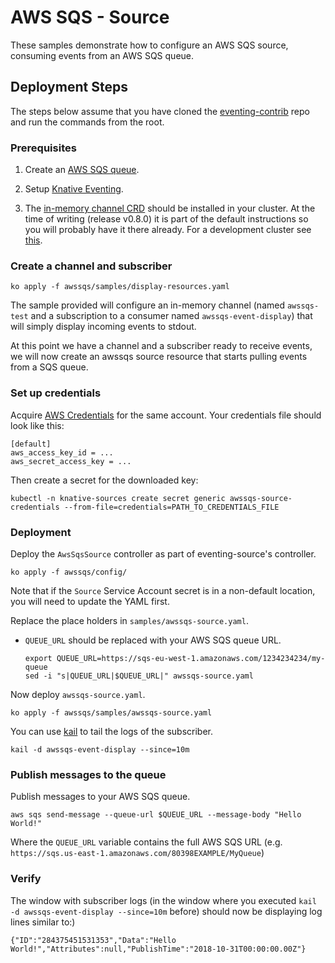 # AWS SQS - Source

These samples demonstrate how to configure an AWS SQS source, consuming events
from an AWS SQS queue.

## Deployment Steps

The steps below assume that you have cloned the
[eventing-contrib](https://github.com/knative/eventing-contrib) repo and run the
commands from the root.

### Prerequisites

1. Create an [AWS SQS queue](https://aws.amazon.com/sqs/).

1. Setup
   [Knative Eventing](https://github.com/knative/docs/tree/master/eventing).

1. The
   [in-memory channel CRD](https://github.com/knative/eventing/blob/master/config/channels/in-memory-channel/README.md)
   should be installed in your cluster. At the time of writing (release v0.8.0)
   it is part of the default instructions so you will probably have it there
   already. For a development cluster see [this](https://github.com/knative/eventing/blob/master/DEVELOPMENT.md#install-channels).

### Create a channel and subscriber

```shell
ko apply -f awssqs/samples/display-resources.yaml
```

The sample provided will configure an in-memory channel (named `awssqs-test` and
a subscription to a consumer named `awssqs-event-display`) that will simply
display incoming events to stdout.

At this point we have a channel and a subscriber ready to receive events, we
will now create an awssqs source resource that starts pulling events from a SQS
queue.

### Set up credentials

Acquire
[AWS Credentials](https://docs.aws.amazon.com/general/latest/gr/aws-security-credentials.html)
for the same account. Your credentials file should look like this:

```
[default]
aws_access_key_id = ...
aws_secret_access_key = ...
```

Then create a secret for the downloaded key:

```shell
kubectl -n knative-sources create secret generic awssqs-source-credentials --from-file=credentials=PATH_TO_CREDENTIALS_FILE
```

### Deployment

Deploy the `AwsSqsSource` controller as part of eventing-source's controller.

```shell
ko apply -f awssqs/config/
```

Note that if the `Source` Service Account secret is in a non-default location,
you will need to update the YAML first.

Replace the place holders in `samples/awssqs-source.yaml`.

- `QUEUE_URL` should be replaced with your AWS SQS queue URL.

  ```shell
  export QUEUE_URL=https://sqs-eu-west-1.amazonaws.com/1234234234/my-queue
  sed -i "s|QUEUE_URL|$QUEUE_URL|" awssqs-source.yaml
  ```

Now deploy `awssqs-source.yaml`.

```shell
ko apply -f awssqs/samples/awssqs-source.yaml
```

You can use [kail](https://github.com/boz/kail/) to tail the logs of the
subscriber.

```shell
kail -d awssqs-event-display --since=10m
```

### Publish messages to the queue

Publish messages to your AWS SQS queue.

```shell
aws sqs send-message --queue-url $QUEUE_URL --message-body "Hello World!"
```

Where the `QUEUE_URL` variable contains the full AWS SQS URL (e.g.
`https://sqs.us-east-1.amazonaws.com/80398EXAMPLE/MyQueue`)

### Verify

The window with subscriber logs (in the window where you executed
`kail -d awssqs-event-display --since=10m` before) should now be displaying log
lines similar to:)

```
{"ID":"284375451531353","Data":"Hello World!","Attributes":null,"PublishTime":"2018-10-31T00:00:00.00Z"}

```
